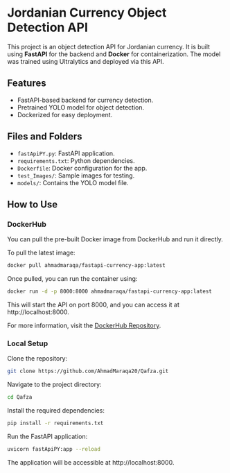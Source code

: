 # Jordanian Currency Object Detection API

This project is an object detection API for Jordanian currency. It is built using **FastAPI** for the backend and **Docker** for containerization. The model was trained using Ultralytics and deployed via this API.

## Features
- FastAPI-based backend for currency detection.
- Pretrained YOLO model for object detection.
- Dockerized for easy deployment.

## Files and Folders
- `fastApiPY.py`: FastAPI application.
- `requirements.txt`: Python dependencies.
- `Dockerfile`: Docker configuration for the app.
- `test_Images/`: Sample images for testing.
- `models/`: Contains the YOLO model file.


## How to Use

### DockerHub

You can pull the pre-built Docker image from DockerHub and run it directly. 

To pull the latest image:
```bash
docker pull ahmadmaraqa/fastapi-currency-app:latest
```
Once pulled, you can run the container using:
```bash
docker run -d -p 8000:8000 ahmadmaraqa/fastapi-currency-app:latest
```
This will start the API on port 8000, and you can access it at http://localhost:8000.

For more information, visit the [DockerHub Repository](https://hub.docker.com/repository/docker/ahmadmaraqa/fastapi-currency-app/tags).


### Local Setup

Clone the repository:
```bash
git clone https://github.com/AhmadMaraqa20/Qafza.git
```
Navigate to the project directory:
```bash
cd Qafza
```
Install the required dependencies:
```bash
pip install -r requirements.txt
```
Run the FastAPI application:
```bash
uvicorn fastApiPY:app --reload
```
The application will be accessible at http://localhost:8000.





